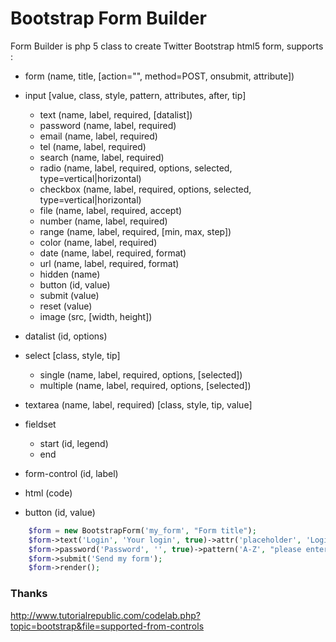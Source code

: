 # Bootstrap Form Builder

Form Builder is php 5 class to create Twitter Bootstrap html5 form, supports :

- form (name, title, [action="", method=POST, onsubmit, attribute])

- input [value, class, style, pattern, attributes, after, tip]
  - text (name, label, required, [datalist])
  - password (name, label, required)
  - email (name, label, required)
  - tel  (name, label, required)
  - search (name, label, required)
  - radio (name, label, required, options, selected, type=vertical|horizontal)
  - checkbox (name, label, required, options, selected, type=vertical|horizontal)
  - file (name, label, required, accept)
  - number (name, label, required)
  - range (name, label, required, [min, max, step])
  - color (name, label, required)
  - date (name, label, required, format)
  - url (name, label, required, format)
  - hidden (name)
  - button (id, value)
  - submit (value)
  - reset  (value)
  - image (src, [width, height])

- datalist (id, options)

- select [class, style, tip]
  - single  (name, label, required, options, [selected])
  - multiple  (name, label, required, options, [selected])

- textarea (name, label, required) [class, style, tip, value]

- fieldset
  - start (id, legend)
  - end
  
- form-control (id, label)

- html (code)

- button  (id, value)

```php
    $form = new BootstrapForm('my_form', "Form title");
    $form->text('Login', 'Your login', true)->attr('placeholder', 'Login');
    $form->password('Password', '', true)->pattern('A-Z', "please enter upper value");
    $form->submit('Send my form');
    $form->render();
```


### Thanks

http://www.tutorialrepublic.com/codelab.php?topic=bootstrap&file=supported-from-controls
